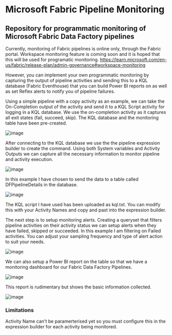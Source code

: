 # Microsoft Fabric Pipeline Monitoring
## Repository for programmatic monitoring of Microsoft Fabric Data Factory pipelines

Currently, monitoring of Fabric pipelines is online only, through the Fabric portal. 
Workspace monitoring feature is coming soon and it is hoped that this will be used for programatic monitoring. 
https://learn.microsoft.com/en-us/fabric/release-plan/admin-governance#workspace-monitoring

However, you can implement your own programmatic monitoring by capturing the output of pipeline activities and sending this to a KQL database (Fabric Eventhouse) that you can build Power BI reports on as well as set Reflex alerts to notify you of pipeline failures. 

Using a simple pipeline with a copy activity as an example, we can take the On-Completion output of the activity and send it to a KQL Script activity for logging in a KQL database. We use the on-completion activity as it captures all exit states (fail, succeed, skip). The KQL database and the monitoring table have been pre-created. 

![image](https://github.com/user-attachments/assets/59b6ce64-e439-4be4-a0b2-484a54b4ceee)

After connecting to the KQL database we use the the pipeline expression builder to create the command. Using both System variables and Activity Outputs we can capture all the necessary information to monitor pipeline and activity execution. 

![image](https://github.com/user-attachments/assets/452d89ac-3300-43be-895c-1651c845e9f5)

In this example I have chosen to send the data to a table called DFPipelineDetails in the database. 

![image](https://github.com/user-attachments/assets/79eb4f2c-f938-4087-8594-38f271bc4ee9)

The KQL script I have used has been uploaded as kql.txt. You can modify this with your Activity Names and copy and past into the expression builder.

The next step is to setup monitoring alerts. 
Creating a queryset that filters pipeline activities on their activity status we can setup alerts when they have failed, skipped or succeeded. In this example I am filtering on Failed activities. 
You can adjust your sampling frequency and type of alert action to suit your needs. 

![image](https://github.com/user-attachments/assets/b67e926d-eaad-439e-8cb9-32ad3f931623)

We can also setup a Power BI report on the table so that we have a monitoring dashboard for our Fabric Data Factory Pipelines. 

![image](https://github.com/user-attachments/assets/bcfcdfbf-83be-4349-a084-e788ec3ed80b)

This report is rudimentary but shows the basic information collected.  

![image](https://github.com/user-attachments/assets/a2291d2b-af07-42f2-899e-8cb9c5247966)

### Limitations
Activity Name can't be paramerterised yet so you must configure this in the expression builder for each activity being monitored. 




